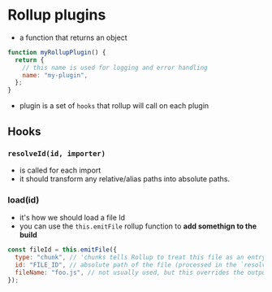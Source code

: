 # Rollup plugins

- a function that returns an object

```js
function myRollupPlugin() {
  return {
    // this name is used for logging and error handling
    name: "my-plugin",
  };
}
```

- plugin is a set of `hooks` that rollup will call on each plugin

## Hooks

### `resolveId(id, importer)`

- is called for each import
- it should transform any relative/alias paths into absolute paths.

### load(id)

- it's how we should load a file Id
- you can use the `this.emitFile` rollup function to **add somethign to the build**

```js
const fileId = this.emitFile({
  type: "chunk", // 'chunks tells Rollup to treat this file as an entrypoint (a JS file). if could be `asset` too, for files and non-JS files'
  id: "FILE_ID", // absolute path of the file (processed in the `resolveId` hook)
  fileName: "foo.js", // not usually used, but this overrides the output's filename
});
```
